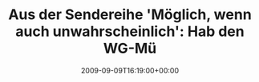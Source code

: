 ---
retweeted: false
source: <a href="http://twitter.com" rel="nofollow">Twitter Web Client</a>
entities:
  hashtags: []
  symbols: []
  user_mentions: []
  urls: []
display_text_range:
- '0'
- '112'
favorite_count: '0'
id_str: '3866099199'
truncated: false
retweet_count: '0'
id: '3866099199'
created_at: Wed Sep 09 16:19:00 +0000 2009
favorited: false
full_text: 'Aus der Sendereihe ''Möglich, wenn auch unwahrscheinlich'': Hab den WG-Mülleimer
  irgendwo im Hinterhof verbummelt.'
lang: de
tags:
- pesos/twitter
date: '2009-09-09T16:19:00+00:00'
src: https://twitter.com/bascht/status/3866099199
original_url: https://twitter.com/bascht/status/3866099199
type: twitter_tweet
text: 'Aus der Sendereihe ''Möglich, wenn auch unwahrscheinlich'': Hab den WG-Mülleimer
  irgendwo im Hinterhof verbummelt.'
title: 'Aus der Sendereihe ''Möglich, wenn auch unwahrscheinlich'': Hab den WG-Mü'

---